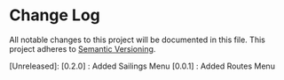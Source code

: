# Change Log
All notable changes to this project will be documented in this file.
This project adheres to [Semantic Versioning](http://semver.org/).

[Unreleased]:
[0.2.0] : Added Sailings Menu
[0.0.1] : Added Routes Menu
